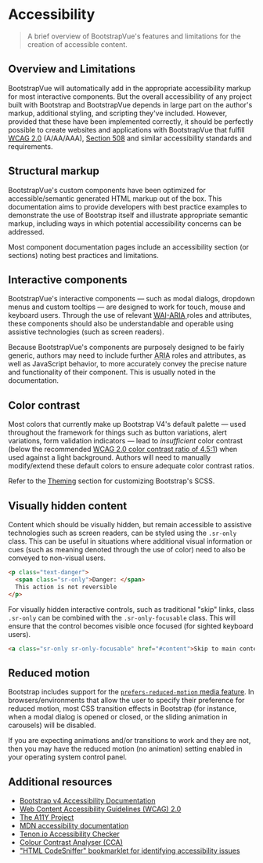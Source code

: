 # Accessibility

> A brief overview of BootstrapVue's features and limitations for the creation of accessible
> content.

## Overview and Limitations

BootstrapVue will automatically add in the appropriate accessibility markup for most interactive
components. But the overall accessibility of any project built with Bootstrap and BootstrapVue
depends in large part on the author's markup, additional styling, and scripting they've included.
However, provided that these have been implemented correctly, it should be perfectly possible to
create websites and applications with BootstrapVue that fulfill
<a href="https://www.w3.org/TR/WCAG20/"><abbr title="Web Content Accessibility Guidelines">WCAG</abbr>
2.0</a> (A/AA/AAA), <a href="https://www.section508.gov/">Section 508</a> and similar accessibility
standards and requirements.

## Structural markup

BootstrapVue's custom components have been optimized for accessible/semantic generated HTML markup
out of the box. This documentation aims to provide developers with best practice examples to
demonstrate the use of Bootstrap itself and illustrate appropriate semantic markup, including ways
in which potential accessibility concerns can be addressed.

Most component documentation pages include an accessibility section (or sections) noting best
practices and limitations.

## Interactive components

BootstrapVue's interactive components — such as modal dialogs, dropdown menus and custom tooltips —
are designed to work for touch, mouse and keyboard users. Through the use of relevant
<a href="https://www.w3.org/WAI/standards-guidelines/aria/">
<abbr title="Web Accessibility Initiative">WAI</abbr>-<abbr title="Accessible Rich Internet Applications">ARIA</abbr>
</a> roles and attributes, these components should also be understandable and operable using
assistive technologies (such as screen readers).

Because BootstrapVue's components are purposely designed to be fairly generic, authors may need to
include further <abbr title="Accessible Rich Internet Applications">ARIA</abbr> roles and
attributes, as well as JavaScript behavior, to more accurately convey the precise nature and
functionality of their component. This is usually noted in the documentation.

## Color contrast

Most colors that currently make up Bootstrap V4's default palette — used throughout the framework
for things such as button variations, alert variations, form validation indicators — lead to
<em>insufficient</em> color contrast (below the recommended
[WCAG 2.0 color contrast ratio of 4.5:1](https://www.w3.org/TR/UNDERSTANDING-WCAG20/visual-audio-contrast-contrast.html))
when used against a light background. Authors will need to manually modify/extend these default
colors to ensure adequate color contrast ratios.

Refer to the [Theming](/docs/reference/theming) section for customizing Bootstrap's SCSS.

## Visually hidden content

Content which should be visually hidden, but remain accessible to assistive technologies such as
screen readers, can be styled using the `.sr-only` class. This can be useful in situations where
additional visual information or cues (such as meaning denoted through the use of color) need to
also be conveyed to non-visual users.

```html
<p class="text-danger">
  <span class="sr-only">Danger: </span>
  This action is not reversible
</p>
```

For visually hidden interactive controls, such as traditional "skip" links, class `.sr-only` can be
combined with the `.sr-only-focusable` class. This will ensure that the control becomes visible once
focused (for sighted keyboard users).

```html
<a class="sr-only sr-only-focusable" href="#content">Skip to main content</a>
```

## Reduced motion

Bootstrap includes support for the
[`prefers-reduced-motion` media feature](https://drafts.csswg.org/mediaqueries-5/#prefers-reduced-motion).
In browsers/environments that allow the user to specify their preference for reduced motion, most
CSS transition effects in Bootstrap (for instance, when a modal dialog is opened or closed, or the
sliding animation in carousels) will be disabled.

If you are expecting animations and/or transitions to work and they are not, then you may have the
reduced motion (no animation) setting enabled in your operating system control panel.

## Additional resources

- <a href="https://getbootstrap.com/docs/4.3/getting-started/accessibility/" rel="noopener">Bootstrap
  v4 Accessibility Documentation</a>
- <a href="https://www.w3.org/TR/WCAG20/" rel="noopener">Web Content Accessibility Guidelines (WCAG)
  2.0</a>
- <a href="https://a11yproject.com/" rel="noopener">The A11Y Project</a>
- <a href="https://developer.mozilla.org/en-US/docs/Web/Accessibility" rel="noopener">MDN
  accessibility documentation</a>
- <a href="https://tenon.io/" rel="noopener">Tenon.io Accessibility Checker</a>
- <a href="https://developer.paciellogroup.com/resources/contrastanalyser/" rel="noopener">Colour
  Contrast Analyser (CCA)</a>
- <a href="https://github.com/squizlabs/HTML_CodeSniffer" rel="noopener">"HTML CodeSniffer"
  bookmarklet for identifying accessibility issues</a>
